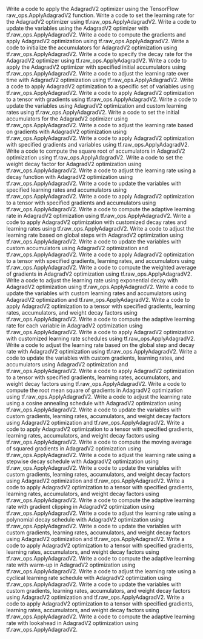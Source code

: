 Write a code to apply the AdagradV2 optimizer using the TensorFlow raw_ops.ApplyAdagradV2 function.
Write a code to set the learning rate for the AdagradV2 optimizer using tf.raw_ops.ApplyAdagradV2.
Write a code to update the variables using the AdagradV2 optimizer with tf.raw_ops.ApplyAdagradV2.
Write a code to compute the gradients and apply AdagradV2 optimization using tf.raw_ops.ApplyAdagradV2.
Write a code to initialize the accumulators for AdagradV2 optimization using tf.raw_ops.ApplyAdagradV2.
Write a code to specify the decay rate for the AdagradV2 optimizer using tf.raw_ops.ApplyAdagradV2.
Write a code to apply the AdagradV2 optimizer with specified initial accumulators using tf.raw_ops.ApplyAdagradV2.
Write a code to adjust the learning rate over time with AdagradV2 optimization using tf.raw_ops.ApplyAdagradV2.
Write a code to apply AdagradV2 optimization to a specific set of variables using tf.raw_ops.ApplyAdagradV2.
Write a code to apply AdagradV2 optimization to a tensor with gradients using tf.raw_ops.ApplyAdagradV2.
Write a code to update the variables using AdagradV2 optimization and custom learning rates using tf.raw_ops.ApplyAdagradV2.
Write a code to set the initial accumulators for the AdagradV2 optimizer using tf.raw_ops.ApplyAdagradV2.
Write a code to adjust the learning rate based on gradients with AdagradV2 optimization using tf.raw_ops.ApplyAdagradV2.
Write a code to apply AdagradV2 optimization with specified gradients and variables using tf.raw_ops.ApplyAdagradV2.
Write a code to compute the square root of accumulators in AdagradV2 optimization using tf.raw_ops.ApplyAdagradV2.
Write a code to set the weight decay factor for AdagradV2 optimization using tf.raw_ops.ApplyAdagradV2.
Write a code to adjust the learning rate using a decay function with AdagradV2 optimization using tf.raw_ops.ApplyAdagradV2.
Write a code to update the variables with specified learning rates and accumulators using tf.raw_ops.ApplyAdagradV2.
Write a code to apply AdagradV2 optimization to a tensor with specified gradients and accumulators using tf.raw_ops.ApplyAdagradV2.
Write a code to compute the adaptive learning rate in AdagradV2 optimization using tf.raw_ops.ApplyAdagradV2.
Write a code to apply AdagradV2 optimization with customized decay rates and learning rates using tf.raw_ops.ApplyAdagradV2.
Write a code to adjust the learning rate based on global steps with AdagradV2 optimization using tf.raw_ops.ApplyAdagradV2.
Write a code to update the variables with custom accumulators using AdagradV2 optimization and tf.raw_ops.ApplyAdagradV2.
Write a code to apply AdagradV2 optimization to a tensor with specified gradients, learning rates, and accumulators using tf.raw_ops.ApplyAdagradV2.
Write a code to compute the weighted average of gradients in AdagradV2 optimization using tf.raw_ops.ApplyAdagradV2.
Write a code to adjust the learning rate using exponential decay with AdagradV2 optimization using tf.raw_ops.ApplyAdagradV2.
Write a code to update the variables with custom learning rates and accumulators using AdagradV2 optimization and tf.raw_ops.ApplyAdagradV2.
Write a code to apply AdagradV2 optimization to a tensor with specified gradients, learning rates, accumulators, and weight decay factors using tf.raw_ops.ApplyAdagradV2.
Write a code to compute the adaptive learning rate for each variable in AdagradV2 optimization using tf.raw_ops.ApplyAdagradV2.
Write a code to apply AdagradV2 optimization with customized learning rate schedules using tf.raw_ops.ApplyAdagradV2.
Write a code to adjust the learning rate based on the global step and decay rate with AdagradV2 optimization using tf.raw_ops.ApplyAdagradV2.
Write a code to update the variables with custom gradients, learning rates, and accumulators using AdagradV2 optimization and tf.raw_ops.ApplyAdagradV2.
Write a code to apply AdagradV2 optimization to a tensor with specified gradients, learning rates, accumulators, and weight decay factors using tf.raw_ops.ApplyAdagradV2.
Write a code to compute the root mean square of gradients in AdagradV2 optimization using tf.raw_ops.ApplyAdagradV2.
Write a code to adjust the learning rate using a cosine annealing schedule with AdagradV2 optimization using tf.raw_ops.ApplyAdagradV2.
Write a code to update the variables with custom gradients, learning rates, accumulators, and weight decay factors using AdagradV2 optimization and tf.raw_ops.ApplyAdagradV2.
Write a code to apply AdagradV2 optimization to a tensor with specified gradients, learning rates, accumulators, and weight decay factors using tf.raw_ops.ApplyAdagradV2.
Write a code to compute the moving average of squared gradients in AdagradV2 optimization using tf.raw_ops.ApplyAdagradV2.
Write a code to adjust the learning rate using a stepwise decay schedule with AdagradV2 optimization using tf.raw_ops.ApplyAdagradV2.
Write a code to update the variables with custom gradients, learning rates, accumulators, and weight decay factors using AdagradV2 optimization and tf.raw_ops.ApplyAdagradV2.
Write a code to apply AdagradV2 optimization to a tensor with specified gradients, learning rates, accumulators, and weight decay factors using tf.raw_ops.ApplyAdagradV2.
Write a code to compute the adaptive learning rate with gradient clipping in AdagradV2 optimization using tf.raw_ops.ApplyAdagradV2.
Write a code to adjust the learning rate using a polynomial decay schedule with AdagradV2 optimization using tf.raw_ops.ApplyAdagradV2.
Write a code to update the variables with custom gradients, learning rates, accumulators, and weight decay factors using AdagradV2 optimization and tf.raw_ops.ApplyAdagradV2.
Write a code to apply AdagradV2 optimization to a tensor with specified gradients, learning rates, accumulators, and weight decay factors using tf.raw_ops.ApplyAdagradV2.
Write a code to compute the adaptive learning rate with warm-up in AdagradV2 optimization using tf.raw_ops.ApplyAdagradV2.
Write a code to adjust the learning rate using a cyclical learning rate schedule with AdagradV2 optimization using tf.raw_ops.ApplyAdagradV2.
Write a code to update the variables with custom gradients, learning rates, accumulators, and weight decay factors using AdagradV2 optimization and tf.raw_ops.ApplyAdagradV2.
Write a code to apply AdagradV2 optimization to a tensor with specified gradients, learning rates, accumulators, and weight decay factors using tf.raw_ops.ApplyAdagradV2.
Write a code to compute the adaptive learning rate with lookahead in AdagradV2 optimization using tf.raw_ops.ApplyAdagradV2.